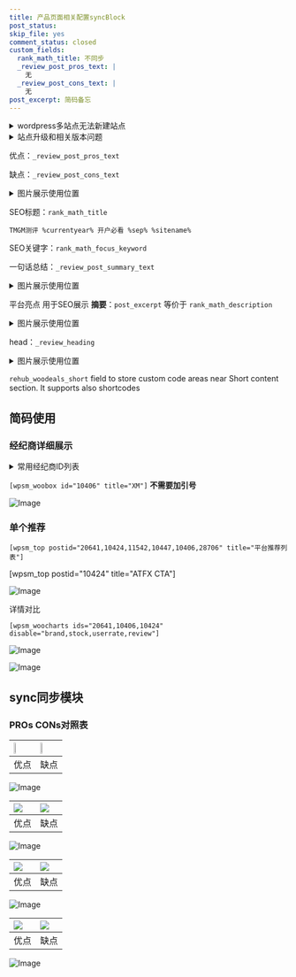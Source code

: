 ```yaml
---
title: 产品页面相关配置syncBlock
post_status: 
skip_file: yes
comment_status: closed
custom_fields:
  rank_math_title: 不同步
  _review_post_pros_text: |
    无
  _review_post_cons_text: |
    无
post_excerpt: 简码备忘
---
```

<details><summary>wordpress多站点无法新建站点</summary>

<li>和报错需要清理cookies一样的原因</li>
<li>wp-config.php里面<code>define( 'SUBDOMAIN_INSTALL', false );//子域名安装</code></li>
<li>新建子站点是用<code>define( 'SUBDOMAIN_INSTALL', true);//子域名安装</code> 完成以后，改成<code>false</code></li>
</details>

<details><summary>站点升级和相关版本问题</summary>

<p>wordpress：5.9.9
woocommerce：7.5.1
出现问题的地方：主题选项里面>><strong>Product layout >>compact style</strong></p>
<p>如何出现没有用过的字段 导致无法保存。先导出配置 然后进行修改，后面再次恢复即可。</p>
<p>出现部分字段无法显示时，需要返回默认布局后，对产品进行保存就好了。</p>
<p></p>
</details>

优点：`_review_post_pros_text`

缺点：`_review_post_cons_text`

<details><summary>图片展示使用位置</summary>

<img src="https://prod-files-secure.s3.us-west-2.amazonaws.com/39ed1227-6d7d-4570-be36-9ccd4a2c4241/f51d3d83-55d4-4bdf-9604-f37ec77ab556/Untitled.png?X-Amz-Algorithm=AWS4-HMAC-SHA256&X-Amz-Content-Sha256=UNSIGNED-PAYLOAD&X-Amz-Credential=ASIAZI2LB4666QGYLTRC%2F20250205%2Fus-west-2%2Fs3%2Faws4_request&X-Amz-Date=20250205T045521Z&X-Amz-Expires=3600&X-Amz-Security-Token=IQoJb3JpZ2luX2VjECAaCXVzLXdlc3QtMiJIMEYCIQDusIqQYH%2BUdZDh%2F7RyHwHU1jbACEtY1qbNJHCREh90ZwIhAKcx4MsVIQ0IIabvdxI2WujcES2iv3KVyFTXlqdt1TFxKv8DCDkQABoMNjM3NDIzMTgzODA1IgxsMW08lRBqMFBCLnoq3APBSPYXm2eJw88Lo%2FXdSHB1g4laPrSrq0G4Nq4IVo28QS7vWP9lltS99AjeD1VmB6WHhGz2ulaFgQTR0vws6gZqE6WA8C8nIY2fTlLI%2BWTv1sb4LJcNiPcCU0Kb2aEp8dTrOcxJpuQYHC9rs4rRtby60vjcVCK%2BcN6sSzXS%2FBHC7R%2Fw4qCDbHBQsiS13UJ%2BIqcQ9mLuBEY7yw500z6T%2B7Y%2FT6AoJjQ%2B1vwrFMVytqvSAqHtJsYxDtdN2PwKfXpdxoDXmax%2FXqRY1BzuD1%2BaefZqgRzQR3uFqF5FqK6h6yFWpcrbX6qne%2FNjL5Pd6FywAn%2FKvNr4h8%2Fe1%2BV10hJCXV7ajzuw2CZjU6wmo5Zu0EWluNtMH04HM382%2FxnV3Fpss%2BIn%2BkfzK9IQJJIIOrisxMfk3dnNchOfj3Jb%2FD7esL2XSwDH2Mv8Bkp0QaF%2BfJZtx2baL1WAISzBL2DX7%2BxBtl6BR3tJq3uOmiO4e%2Fu%2Fe5txReA%2BjrLxZTzugqZ9%2FYorpDTLGP5h4PNJ8UYzmNtnCXJr9einsIzFtDhIElV%2BLFJZXjUxYEUbXtmobMQ%2BF18%2FXmuIDGRramQg7YhDw5j2W48WT7kN5VGNKvlpA8xG9J5%2B0OpZCj4qpcVXt8AxgjCkzYq9BjqkAcQ1cl%2FHnM4thlf90ueUoJ3%2Fwb5G5%2FRIS%2FwXh2zoGvdP%2FZ1kSBcnPyNoPyBUIhKfkZRGT3cDHv5qB7tdax%2FMINMSaqBmPwNDWUjL83X4cYQRHhY6xPtelnxk7MRkCjsknTiVj93HoySya2z4wZcV4lBTx%2Ba6n3GKm4GmQTOf0eMkIT3U5vtKx4peJtl5%2B4lr5GsRF7DQh4OIKKWkhGsWfXecmyA5&X-Amz-Signature=e94dbf14f65a5a69ed6c9fd4da469871c3ca5e42b165366a7c398e127c95eeb4&X-Amz-SignedHeaders=host&x-id=GetObject" alt="Image">
</details>

SEO标题：`rank_math_title`

`TMGM测评 %currentyear% 开户必看 %sep% %sitename%`

SEO关键字：`rank_math_focus_keyword`

一句话总结：`_review_post_summary_text`

<details><summary>图片展示使用位置</summary>

<img src="https://prod-files-secure.s3.us-west-2.amazonaws.com/39ed1227-6d7d-4570-be36-9ccd4a2c4241/4b96a922-296c-4f4e-8630-d1c870cbce01/Untitled.png?X-Amz-Algorithm=AWS4-HMAC-SHA256&X-Amz-Content-Sha256=UNSIGNED-PAYLOAD&X-Amz-Credential=ASIAZI2LB466X3TQNY73%2F20250205%2Fus-west-2%2Fs3%2Faws4_request&X-Amz-Date=20250205T045521Z&X-Amz-Expires=3600&X-Amz-Security-Token=IQoJb3JpZ2luX2VjECAaCXVzLXdlc3QtMiJHMEUCIQCRYCFRxq6v1v3Y4N7iJ6j%2Fhk1cLSoHSEFGyNBHywZkVgIgchC55TMa6VxVWjwHUylBFa2tVulR2Xig1B1zyGqgwcUq%2FwMIORAAGgw2Mzc0MjMxODM4MDUiDKpfUNVWSRQK9X1g6SrcA%2FegmvKGlmDrBcyy3TlTKlsuVYRV9cyS5coCRX8z%2BY12XApI5DsUJHGKXlCDH2XIqpVcV%2BUnR7rfwBh7wQ97ZJbf%2F8iihhV6oXAEfzwPptyCCe1Xf7G0ovqjI1P6cFBCnF4SD0Ht2xcr6iUdVGQVnFWDUovGNJvShAcL4ZzLZJB18KcZxjxYy38mAytrrrXOXo7M4kmaNzvwHddXOP%2Bn%2BVEf8rz0CO4L2cxOQXK4Jc0wGMA%2BjGpIacuxZL%2B6X9fvqFat09Gv0%2B21vE9f%2FxdnLNcLA5OTFjMg0ToypavwFn8l%2FYAn0RSQU7tuWaP%2FCKj95uL%2B8u6hkrqjMaKzpHnwdArgErwovQvRfPaJAvQ8upbHnyu0f%2FqSU3ayEFzTk1Ts2Bx1%2FRYMxQEEvIz4S6vmxLjSq3sgmtLH2hrAtrNc4PaLsufzlZdKHnafmLFMa5ltvy83kItS7oI3hgp%2FxO5uW9dtt%2FtiAOQaGgFJA4rxy20awXT4vmpjm5lCpo8mwNLeySORbXcRN3qxY3FcMs3TcjNMNhWXw9PcdxplG%2F8sN5ihYGjGLXSEK%2FNmEYmceKu5cbxCTeErhn%2BGsZbcIk1GHD%2FeTdSikiWjiZuTPnZI6vTwzY0i2KJHbqRv2%2Bq5MIjNir0GOqUBX2ZJg5ORqhZ7un%2B63LIdUPvoyBWtgFzwt%2BdZGRCpXuku2EQuMEIsarpSS7OKiXAYOxofUiq9QS%2FB8Yf6XVX1zoM%2BkIr%2FRvBovld%2F%2B%2BsTIZ29qdZP0GHWsEnVmNCySEykf7f5SMsAIcSy2TBbuCrlH3efVbL6n%2Bt7XSwy60sbsNtxZz7d1alqIXsHdM1lOFEEI2XNG8u5kEqbGXR3X%2B29d7wYNl8A&X-Amz-Signature=589250ba43743d08f672140d7ee0c3549a73ce55f216f1b236d7b6dc568881e8&X-Amz-SignedHeaders=host&x-id=GetObject" alt="Image">
</details>

平台亮点 用于SEO展示 **摘要**：`post_excerpt`  等价于 `rank_math_description`

<details><summary>图片展示使用位置</summary>

<img src="https://prod-files-secure.s3.us-west-2.amazonaws.com/39ed1227-6d7d-4570-be36-9ccd4a2c4241/1ee11f63-b60a-4dfe-a7a7-d58ff23b5d88/Untitled.png?X-Amz-Algorithm=AWS4-HMAC-SHA256&X-Amz-Content-Sha256=UNSIGNED-PAYLOAD&X-Amz-Credential=ASIAZI2LB46663TZH7WK%2F20250205%2Fus-west-2%2Fs3%2Faws4_request&X-Amz-Date=20250205T045522Z&X-Amz-Expires=3600&X-Amz-Security-Token=IQoJb3JpZ2luX2VjECAaCXVzLXdlc3QtMiJIMEYCIQCT9DHqcN6CaauYuutKMA3CUIm7v7vv8Y7j1WdFF4CERwIhAL2INsN0VqTuKPHjGNSk3XtkONiUlhFv02fxGhzL94EBKv8DCDkQABoMNjM3NDIzMTgzODA1IgxbjHuqzX7mlfRSF%2BMq3AMZhZaZBIrB43xQB%2BLnr6v8djNVjeqNIlXiHCEW3OtzBxHbkEdmm0m7j1G5dYES8k%2BpdI0YDzm0l%2Begd52KfOo2HFp1Bg%2FgWY1QMQJdGpWs9q2dPZmNMDQCK66cjoQ%2B4Okej5nhGZX2WxJrIeu8aUvjQMY3zHEbCZO2FjZeO%2FalxiV%2FhkLi7uq8akFtNfl89qbUSX3Fv8i8FT3cfPyj050%2BNJYQuBQpMb3MdE842hQtjOCzeon5FMJDVdWUYwPRvMlHGZYRQPnZA7Ky%2FLg7UrifqYoE8yaD2nZRY7ZA84D9bv6bvJcvoDXjmw5h9BSEwlPEY9%2BHuMc8MiDuwbEPAKlVTD4EH8kxX9CPCjC4T6fpjzsYSVj4WNZPZZmu7A%2BYTnUqn%2FTy0Y8phsEKCcBmdsjgdBCxdvkJEmuVxbwxZ%2B1MTOnq3neSgdqaTaJYqhf7Kp9G09hYAmyfG25XUP9uVF9O6%2Fk8KTLRPJwG2PnfwLeb%2Fro7%2FyRAYSLur6odkEbTh7c9DkZJkPTEWq1BdasoNV1z%2FhKeBf7TfHXJ6AmHs5LwtggxqT06yXv67iURsy0pYihfmKfYZHC9c91GAD3%2BIty0fy957yk%2BoYd02zOQ%2FL9IHKpBq0LIQUiCfIRQ6TDGzYq9BjqkAQTe2tZy2TLSJyNe0r5eVvhIsA%2F2%2BODEn4FRHpilf1Vge4MxlxMmM6D2n7VDZTGwwD4hfO%2B4VFdJkvdZYDIua5yAFw0qi8F3ju5M92s%2B27noxdB0HlQXVTNQxa3a5pTtFAQzzI6wLZSfcS4Ikrd2RzWyyMAm6hhAtvbndGM%2FUMiRN0TyHn%2F9mJy%2FZVs77drXv4zbsFgT%2Fo0tMI9phOUtbQZxx7Hi&X-Amz-Signature=ed0d995e43db1801b9449b481f70e25f57ad8ff9336157e93ffddefa7b7ed606&X-Amz-SignedHeaders=host&x-id=GetObject" alt="Image">
<img src="https://prod-files-secure.s3.us-west-2.amazonaws.com/39ed1227-6d7d-4570-be36-9ccd4a2c4241/ad4118b5-78d8-4fbe-801e-3b29b5d99c01/Untitled.png?X-Amz-Algorithm=AWS4-HMAC-SHA256&X-Amz-Content-Sha256=UNSIGNED-PAYLOAD&X-Amz-Credential=ASIAZI2LB46663TZH7WK%2F20250205%2Fus-west-2%2Fs3%2Faws4_request&X-Amz-Date=20250205T045522Z&X-Amz-Expires=3600&X-Amz-Security-Token=IQoJb3JpZ2luX2VjECAaCXVzLXdlc3QtMiJIMEYCIQCT9DHqcN6CaauYuutKMA3CUIm7v7vv8Y7j1WdFF4CERwIhAL2INsN0VqTuKPHjGNSk3XtkONiUlhFv02fxGhzL94EBKv8DCDkQABoMNjM3NDIzMTgzODA1IgxbjHuqzX7mlfRSF%2BMq3AMZhZaZBIrB43xQB%2BLnr6v8djNVjeqNIlXiHCEW3OtzBxHbkEdmm0m7j1G5dYES8k%2BpdI0YDzm0l%2Begd52KfOo2HFp1Bg%2FgWY1QMQJdGpWs9q2dPZmNMDQCK66cjoQ%2B4Okej5nhGZX2WxJrIeu8aUvjQMY3zHEbCZO2FjZeO%2FalxiV%2FhkLi7uq8akFtNfl89qbUSX3Fv8i8FT3cfPyj050%2BNJYQuBQpMb3MdE842hQtjOCzeon5FMJDVdWUYwPRvMlHGZYRQPnZA7Ky%2FLg7UrifqYoE8yaD2nZRY7ZA84D9bv6bvJcvoDXjmw5h9BSEwlPEY9%2BHuMc8MiDuwbEPAKlVTD4EH8kxX9CPCjC4T6fpjzsYSVj4WNZPZZmu7A%2BYTnUqn%2FTy0Y8phsEKCcBmdsjgdBCxdvkJEmuVxbwxZ%2B1MTOnq3neSgdqaTaJYqhf7Kp9G09hYAmyfG25XUP9uVF9O6%2Fk8KTLRPJwG2PnfwLeb%2Fro7%2FyRAYSLur6odkEbTh7c9DkZJkPTEWq1BdasoNV1z%2FhKeBf7TfHXJ6AmHs5LwtggxqT06yXv67iURsy0pYihfmKfYZHC9c91GAD3%2BIty0fy957yk%2BoYd02zOQ%2FL9IHKpBq0LIQUiCfIRQ6TDGzYq9BjqkAQTe2tZy2TLSJyNe0r5eVvhIsA%2F2%2BODEn4FRHpilf1Vge4MxlxMmM6D2n7VDZTGwwD4hfO%2B4VFdJkvdZYDIua5yAFw0qi8F3ju5M92s%2B27noxdB0HlQXVTNQxa3a5pTtFAQzzI6wLZSfcS4Ikrd2RzWyyMAm6hhAtvbndGM%2FUMiRN0TyHn%2F9mJy%2FZVs77drXv4zbsFgT%2Fo0tMI9phOUtbQZxx7Hi&X-Amz-Signature=efd66e6f474c874b7750b0b0e88784967e15dad049493a8b4f85a372faabcb5e&X-Amz-SignedHeaders=host&x-id=GetObject" alt="Image">
<img src="https://prod-files-secure.s3.us-west-2.amazonaws.com/39ed1227-6d7d-4570-be36-9ccd4a2c4241/a38cf7c9-a79c-4b64-9e94-13589fe0758b/Untitled.png?X-Amz-Algorithm=AWS4-HMAC-SHA256&X-Amz-Content-Sha256=UNSIGNED-PAYLOAD&X-Amz-Credential=ASIAZI2LB46663TZH7WK%2F20250205%2Fus-west-2%2Fs3%2Faws4_request&X-Amz-Date=20250205T045522Z&X-Amz-Expires=3600&X-Amz-Security-Token=IQoJb3JpZ2luX2VjECAaCXVzLXdlc3QtMiJIMEYCIQCT9DHqcN6CaauYuutKMA3CUIm7v7vv8Y7j1WdFF4CERwIhAL2INsN0VqTuKPHjGNSk3XtkONiUlhFv02fxGhzL94EBKv8DCDkQABoMNjM3NDIzMTgzODA1IgxbjHuqzX7mlfRSF%2BMq3AMZhZaZBIrB43xQB%2BLnr6v8djNVjeqNIlXiHCEW3OtzBxHbkEdmm0m7j1G5dYES8k%2BpdI0YDzm0l%2Begd52KfOo2HFp1Bg%2FgWY1QMQJdGpWs9q2dPZmNMDQCK66cjoQ%2B4Okej5nhGZX2WxJrIeu8aUvjQMY3zHEbCZO2FjZeO%2FalxiV%2FhkLi7uq8akFtNfl89qbUSX3Fv8i8FT3cfPyj050%2BNJYQuBQpMb3MdE842hQtjOCzeon5FMJDVdWUYwPRvMlHGZYRQPnZA7Ky%2FLg7UrifqYoE8yaD2nZRY7ZA84D9bv6bvJcvoDXjmw5h9BSEwlPEY9%2BHuMc8MiDuwbEPAKlVTD4EH8kxX9CPCjC4T6fpjzsYSVj4WNZPZZmu7A%2BYTnUqn%2FTy0Y8phsEKCcBmdsjgdBCxdvkJEmuVxbwxZ%2B1MTOnq3neSgdqaTaJYqhf7Kp9G09hYAmyfG25XUP9uVF9O6%2Fk8KTLRPJwG2PnfwLeb%2Fro7%2FyRAYSLur6odkEbTh7c9DkZJkPTEWq1BdasoNV1z%2FhKeBf7TfHXJ6AmHs5LwtggxqT06yXv67iURsy0pYihfmKfYZHC9c91GAD3%2BIty0fy957yk%2BoYd02zOQ%2FL9IHKpBq0LIQUiCfIRQ6TDGzYq9BjqkAQTe2tZy2TLSJyNe0r5eVvhIsA%2F2%2BODEn4FRHpilf1Vge4MxlxMmM6D2n7VDZTGwwD4hfO%2B4VFdJkvdZYDIua5yAFw0qi8F3ju5M92s%2B27noxdB0HlQXVTNQxa3a5pTtFAQzzI6wLZSfcS4Ikrd2RzWyyMAm6hhAtvbndGM%2FUMiRN0TyHn%2F9mJy%2FZVs77drXv4zbsFgT%2Fo0tMI9phOUtbQZxx7Hi&X-Amz-Signature=450faee88b1a8e6ef48366c93ca745e6058d490bb88f4076f3173ce32c0a8c20&X-Amz-SignedHeaders=host&x-id=GetObject" alt="Image">
<img src="https://prod-files-secure.s3.us-west-2.amazonaws.com/39ed1227-6d7d-4570-be36-9ccd4a2c4241/7da6fc1e-d2ac-42ae-8c75-cb5749aa18f6/Untitled.png?X-Amz-Algorithm=AWS4-HMAC-SHA256&X-Amz-Content-Sha256=UNSIGNED-PAYLOAD&X-Amz-Credential=ASIAZI2LB46663TZH7WK%2F20250205%2Fus-west-2%2Fs3%2Faws4_request&X-Amz-Date=20250205T045522Z&X-Amz-Expires=3600&X-Amz-Security-Token=IQoJb3JpZ2luX2VjECAaCXVzLXdlc3QtMiJIMEYCIQCT9DHqcN6CaauYuutKMA3CUIm7v7vv8Y7j1WdFF4CERwIhAL2INsN0VqTuKPHjGNSk3XtkONiUlhFv02fxGhzL94EBKv8DCDkQABoMNjM3NDIzMTgzODA1IgxbjHuqzX7mlfRSF%2BMq3AMZhZaZBIrB43xQB%2BLnr6v8djNVjeqNIlXiHCEW3OtzBxHbkEdmm0m7j1G5dYES8k%2BpdI0YDzm0l%2Begd52KfOo2HFp1Bg%2FgWY1QMQJdGpWs9q2dPZmNMDQCK66cjoQ%2B4Okej5nhGZX2WxJrIeu8aUvjQMY3zHEbCZO2FjZeO%2FalxiV%2FhkLi7uq8akFtNfl89qbUSX3Fv8i8FT3cfPyj050%2BNJYQuBQpMb3MdE842hQtjOCzeon5FMJDVdWUYwPRvMlHGZYRQPnZA7Ky%2FLg7UrifqYoE8yaD2nZRY7ZA84D9bv6bvJcvoDXjmw5h9BSEwlPEY9%2BHuMc8MiDuwbEPAKlVTD4EH8kxX9CPCjC4T6fpjzsYSVj4WNZPZZmu7A%2BYTnUqn%2FTy0Y8phsEKCcBmdsjgdBCxdvkJEmuVxbwxZ%2B1MTOnq3neSgdqaTaJYqhf7Kp9G09hYAmyfG25XUP9uVF9O6%2Fk8KTLRPJwG2PnfwLeb%2Fro7%2FyRAYSLur6odkEbTh7c9DkZJkPTEWq1BdasoNV1z%2FhKeBf7TfHXJ6AmHs5LwtggxqT06yXv67iURsy0pYihfmKfYZHC9c91GAD3%2BIty0fy957yk%2BoYd02zOQ%2FL9IHKpBq0LIQUiCfIRQ6TDGzYq9BjqkAQTe2tZy2TLSJyNe0r5eVvhIsA%2F2%2BODEn4FRHpilf1Vge4MxlxMmM6D2n7VDZTGwwD4hfO%2B4VFdJkvdZYDIua5yAFw0qi8F3ju5M92s%2B27noxdB0HlQXVTNQxa3a5pTtFAQzzI6wLZSfcS4Ikrd2RzWyyMAm6hhAtvbndGM%2FUMiRN0TyHn%2F9mJy%2FZVs77drXv4zbsFgT%2Fo0tMI9phOUtbQZxx7Hi&X-Amz-Signature=89d9765564275f420ad5993864033030165b2cbf638f3f0055f91fe72683804b&X-Amz-SignedHeaders=host&x-id=GetObject" alt="Image">
<img src="https://prod-files-secure.s3.us-west-2.amazonaws.com/39ed1227-6d7d-4570-be36-9ccd4a2c4241/7e97f40a-eaee-47f5-b2f9-475f96808fa7/Untitled.png?X-Amz-Algorithm=AWS4-HMAC-SHA256&X-Amz-Content-Sha256=UNSIGNED-PAYLOAD&X-Amz-Credential=ASIAZI2LB46663TZH7WK%2F20250205%2Fus-west-2%2Fs3%2Faws4_request&X-Amz-Date=20250205T045522Z&X-Amz-Expires=3600&X-Amz-Security-Token=IQoJb3JpZ2luX2VjECAaCXVzLXdlc3QtMiJIMEYCIQCT9DHqcN6CaauYuutKMA3CUIm7v7vv8Y7j1WdFF4CERwIhAL2INsN0VqTuKPHjGNSk3XtkONiUlhFv02fxGhzL94EBKv8DCDkQABoMNjM3NDIzMTgzODA1IgxbjHuqzX7mlfRSF%2BMq3AMZhZaZBIrB43xQB%2BLnr6v8djNVjeqNIlXiHCEW3OtzBxHbkEdmm0m7j1G5dYES8k%2BpdI0YDzm0l%2Begd52KfOo2HFp1Bg%2FgWY1QMQJdGpWs9q2dPZmNMDQCK66cjoQ%2B4Okej5nhGZX2WxJrIeu8aUvjQMY3zHEbCZO2FjZeO%2FalxiV%2FhkLi7uq8akFtNfl89qbUSX3Fv8i8FT3cfPyj050%2BNJYQuBQpMb3MdE842hQtjOCzeon5FMJDVdWUYwPRvMlHGZYRQPnZA7Ky%2FLg7UrifqYoE8yaD2nZRY7ZA84D9bv6bvJcvoDXjmw5h9BSEwlPEY9%2BHuMc8MiDuwbEPAKlVTD4EH8kxX9CPCjC4T6fpjzsYSVj4WNZPZZmu7A%2BYTnUqn%2FTy0Y8phsEKCcBmdsjgdBCxdvkJEmuVxbwxZ%2B1MTOnq3neSgdqaTaJYqhf7Kp9G09hYAmyfG25XUP9uVF9O6%2Fk8KTLRPJwG2PnfwLeb%2Fro7%2FyRAYSLur6odkEbTh7c9DkZJkPTEWq1BdasoNV1z%2FhKeBf7TfHXJ6AmHs5LwtggxqT06yXv67iURsy0pYihfmKfYZHC9c91GAD3%2BIty0fy957yk%2BoYd02zOQ%2FL9IHKpBq0LIQUiCfIRQ6TDGzYq9BjqkAQTe2tZy2TLSJyNe0r5eVvhIsA%2F2%2BODEn4FRHpilf1Vge4MxlxMmM6D2n7VDZTGwwD4hfO%2B4VFdJkvdZYDIua5yAFw0qi8F3ju5M92s%2B27noxdB0HlQXVTNQxa3a5pTtFAQzzI6wLZSfcS4Ikrd2RzWyyMAm6hhAtvbndGM%2FUMiRN0TyHn%2F9mJy%2FZVs77drXv4zbsFgT%2Fo0tMI9phOUtbQZxx7Hi&X-Amz-Signature=990938ceaf1d8247f04795a854d7f07c2c7240ea9b29c4b156042b7e15933aa5&X-Amz-SignedHeaders=host&x-id=GetObject" alt="Image">
</details>

head：`_review_heading`

<details><summary>图片展示使用位置</summary>

<img src="https://prod-files-secure.s3.us-west-2.amazonaws.com/39ed1227-6d7d-4570-be36-9ccd4a2c4241/3a4650ad-9887-415c-889a-edd51fa54f27/Untitled.png?X-Amz-Algorithm=AWS4-HMAC-SHA256&X-Amz-Content-Sha256=UNSIGNED-PAYLOAD&X-Amz-Credential=ASIAZI2LB46645J5ZHKU%2F20250205%2Fus-west-2%2Fs3%2Faws4_request&X-Amz-Date=20250205T045522Z&X-Amz-Expires=3600&X-Amz-Security-Token=IQoJb3JpZ2luX2VjECAaCXVzLXdlc3QtMiJHMEUCIQCCjY7TsN9LF1irYzmELrwWY4vsCQMbVjFAKRh6l8pw%2FgIgQe392Nl7Y4xmppxha5YQ9qOlFyhzd5X8PmoDloeVDxwq%2FwMIORAAGgw2Mzc0MjMxODM4MDUiDIpbKnHd0wH51lOmDyrcA645eh%2BRmzMrik6qXB2g6dBAzos2cjh6itYhcEu96gwR%2BvM8PsHho3PPsGJl5NoEEeqNQ2V%2FxT0%2BTUxrxrUrpAdcYhrfUY7lcfeg94kISchp7PZUseTAjt4r5NPO6qdK0uCJflNacRuCU4Dwy1hcGSJ0GjGJ1B%2BmFv%2F7qy47gCCljc46calgI3nqmQg%2B1pZR1sCpvCnn3aEIvgeiuwAvqt5XdzXwE7l6XfkG4dQbYhULpFwX7W0MlZdBYA4dRTOz0TSZ%2B%2BQYbtIQR5NPI0ZRjnJttCtXl%2FjIOrR1Aog3bwpuoieLbsTsvd8zBPsifSYsVvjoT29RGL2rqgGvnKqewRDOswM2U%2BS2xPcGT8tfTHskuo7A3mhzIMWuTw8WCqWAB20m2B5EJOymtX2LAe1yHM1wKF%2BVCTWZh7wDCOO5oBnealveu1kt6dRYKPfo5SxLomx1%2BuJBAp1Z1qzVylvHJ9iawIYlYHxjhVDiIPZSRiskrT9Os8HO5%2Fk7ZK%2Bhr%2BPLL7IO0m2hGIkJ%2B5X637YICLkZJqTKUL07%2Fq427LDKk4AXFlX%2FkHpfyHejQid456hmHAueiSKtwSzd5I%2FeawsHGB4FQkWBHYEf%2FUINzLTfmNUyXh2P17qPw%2F%2Fhq1x5MLDNir0GOqUB1rWWAWhAdLzboeCBBFWGNwRICDEQjHPE9ef9QSpb5D1zVGoOgXlUJ3yyVzFQncGz6XBR4AtitcPaLpTysvCwvFjpJ15V%2Fb%2FJksPyUWJNKD95iDiHVS8HTBQcGnnxJsLcBWE0e35vi%2FqrQrWdPWc4GKsZaAi%2FCL2stvm70DDtVLbQz0KCiIdg3IkEHUA4yZ2IgtiE%2BCotyqY9H6gzcnvyKBOouIBr&X-Amz-Signature=69f7b226aa0ca00a1513642ecd21ab144c4e1a97661f19ed05c36abee07bd7bb&X-Amz-SignedHeaders=host&x-id=GetObject" alt="Image">
</details>

`rehub_woodeals_short`	field to store custom code areas near Short content section. It supports also shortcodes



## 简码使用

### 经纪商详细展示

<details><summary>常用经纪商ID列表</summary>

<pre><code class="php">嘉盛 ===> 20641  [wpsm_woobox id="20641" title="嘉盛"]
易信easymarkets ===> 11542  [wpsm_woobox id="11542" title="易信easymarkets"]
ATFX外汇 ===> 10424  [wpsm_woobox id="10424" title="ATFX"]
XM ===> 10406  [wpsm_woobox id="10406" title="XM"]
TMGM ===> 29622  [wpsm_woobox id="29622" title="TMGM"]
HYCM ===> 10447  [wpsm_woobox id="10447" title="HYCM"]
fpmarkets澳福外汇 ===> 20639  [wpsm_woobox id="20639" title="fpmarkets澳福外汇"]</code></pre>
</details>

`[wpsm_woobox id="10406" title="XM"]` **不需要加引号**

![Image](https://prod-files-secure.s3.us-west-2.amazonaws.com/39ed1227-6d7d-4570-be36-9ccd4a2c4241/4f898f9d-0fa7-4e43-acd3-ac6bc7be575a/Untitled.png?X-Amz-Algorithm=AWS4-HMAC-SHA256&X-Amz-Content-Sha256=UNSIGNED-PAYLOAD&X-Amz-Credential=ASIAZI2LB466SZ6RZJWN%2F20250205%2Fus-west-2%2Fs3%2Faws4_request&X-Amz-Date=20250205T045520Z&X-Amz-Expires=3600&X-Amz-Security-Token=IQoJb3JpZ2luX2VjECAaCXVzLXdlc3QtMiJIMEYCIQCwsnupTXpPY%2BZqQEMliGl1YgaXFMyxB%2FcU1A7bIfdfkQIhAL89gIK7aqC%2BvrwZyg%2FCgDesNzNAexO1fWVnHPFs3czUKv8DCDkQABoMNjM3NDIzMTgzODA1Igw%2Fqx0YgSFNX9x%2Fy1gq3APM7YVj%2Fsdwd6O%2F87LRARcFuKpTPFC9fnjy%2FIN56H87BrwZ6EZaWNhpeq45ReZXcwGbiBLSHi3rnZPqU%2BF2K07mrSU1fohHl00QRpfF8fcEXWoH5MjvawWVj5ZB7GCQCmu3IjRg6x1uJ%2BY8CeZhsZFt9uG7bR3wY16eh%2FDcbXVgPv2pHu6ow%2BKLhfgQSTWb8D2%2BxPRbq6H8AVuqHLa23eC%2FMf5t27LeD2Y5mJpGzG4gm%2BcRRKhok5fuim9Hgsp7yBgQ9wqZhoAVM4LeFmu6jQYwGnLtKVWrqn0gM10ijjiu346d%2BedGZWbqFb0MDxvTg%2FR8JmlvYXmuWaGtta9QI02M5cJULWVoZOTI9PwhWAK2YD8UrvvB848fCy%2BpfxXXJ%2FLHjP0hQuoh8lMB3zhK9Pk9ZHxk%2Bo6f%2FHikhh69z1OvQbVI0XAUYrODyiP4p0JIq6fz5kmq%2F44UZyR07aW9fjxwDQSaMv3eDs1ppWVNexSb7bdEHfxJj2EOq9a%2FH3s1vVdYIhTI2VxOSK5cYhuCbrmEyhDjWhjCMClPhPJfTO8U4ookjiXIc7ZubeFe86hSwCtsS5ApTatxo8Q1xAY3AHsiljbfZvh8eotjhVcCZTR9Ct6Cg8N%2BSSalNHUMKTCXzYq9BjqkAVAOZwd5fReNsWMShD9r9yqUkv5dkyrrdy3j6omO6GGOa1JlliYkkcdEPC2995TcsV4vAfEgElJdk%2BT%2BDl%2Fhw5wp9%2BjcnCTMu96rMm3XMqPHmTQu9%2BjrpMjxxO7mvHdKDW2X5jxfeNUJXq21auC7rh522yvhfpp5dpcIk6el26vnIwlvzR8HpAE4AGb81RSYQTp6WsTlOsRtWlUaB6SDUJgo6DoV&X-Amz-Signature=464e34fe815a211192894627f3b0f923737743f69151a86ad47356a33db760ec&X-Amz-SignedHeaders=host&x-id=GetObject)

### 单个推荐
`[wpsm_top postid="20641,10424,11542,10447,10406,28706" title="平台推荐列表"]`

[wpsm_top postid="10424" title="ATFX CTA"]

![Image](https://prod-files-secure.s3.us-west-2.amazonaws.com/39ed1227-6d7d-4570-be36-9ccd4a2c4241/5ac620dc-51a8-48b6-b55d-91f47299193c/Untitled.png?X-Amz-Algorithm=AWS4-HMAC-SHA256&X-Amz-Content-Sha256=UNSIGNED-PAYLOAD&X-Amz-Credential=ASIAZI2LB466SZ6RZJWN%2F20250205%2Fus-west-2%2Fs3%2Faws4_request&X-Amz-Date=20250205T045520Z&X-Amz-Expires=3600&X-Amz-Security-Token=IQoJb3JpZ2luX2VjECAaCXVzLXdlc3QtMiJIMEYCIQCwsnupTXpPY%2BZqQEMliGl1YgaXFMyxB%2FcU1A7bIfdfkQIhAL89gIK7aqC%2BvrwZyg%2FCgDesNzNAexO1fWVnHPFs3czUKv8DCDkQABoMNjM3NDIzMTgzODA1Igw%2Fqx0YgSFNX9x%2Fy1gq3APM7YVj%2Fsdwd6O%2F87LRARcFuKpTPFC9fnjy%2FIN56H87BrwZ6EZaWNhpeq45ReZXcwGbiBLSHi3rnZPqU%2BF2K07mrSU1fohHl00QRpfF8fcEXWoH5MjvawWVj5ZB7GCQCmu3IjRg6x1uJ%2BY8CeZhsZFt9uG7bR3wY16eh%2FDcbXVgPv2pHu6ow%2BKLhfgQSTWb8D2%2BxPRbq6H8AVuqHLa23eC%2FMf5t27LeD2Y5mJpGzG4gm%2BcRRKhok5fuim9Hgsp7yBgQ9wqZhoAVM4LeFmu6jQYwGnLtKVWrqn0gM10ijjiu346d%2BedGZWbqFb0MDxvTg%2FR8JmlvYXmuWaGtta9QI02M5cJULWVoZOTI9PwhWAK2YD8UrvvB848fCy%2BpfxXXJ%2FLHjP0hQuoh8lMB3zhK9Pk9ZHxk%2Bo6f%2FHikhh69z1OvQbVI0XAUYrODyiP4p0JIq6fz5kmq%2F44UZyR07aW9fjxwDQSaMv3eDs1ppWVNexSb7bdEHfxJj2EOq9a%2FH3s1vVdYIhTI2VxOSK5cYhuCbrmEyhDjWhjCMClPhPJfTO8U4ookjiXIc7ZubeFe86hSwCtsS5ApTatxo8Q1xAY3AHsiljbfZvh8eotjhVcCZTR9Ct6Cg8N%2BSSalNHUMKTCXzYq9BjqkAVAOZwd5fReNsWMShD9r9yqUkv5dkyrrdy3j6omO6GGOa1JlliYkkcdEPC2995TcsV4vAfEgElJdk%2BT%2BDl%2Fhw5wp9%2BjcnCTMu96rMm3XMqPHmTQu9%2BjrpMjxxO7mvHdKDW2X5jxfeNUJXq21auC7rh522yvhfpp5dpcIk6el26vnIwlvzR8HpAE4AGb81RSYQTp6WsTlOsRtWlUaB6SDUJgo6DoV&X-Amz-Signature=209910b2205b62fcc5f6bc4c249785bdcebadfb7ae46dcb6c9787ea92d6c3026&X-Amz-SignedHeaders=host&x-id=GetObject)

详情对比

`[wpsm_woocharts ids="20641,10406,10424" disable="brand,stock,userrate,review"]`

![Image](https://prod-files-secure.s3.us-west-2.amazonaws.com/39ed1227-6d7d-4570-be36-9ccd4a2c4241/bf3ba45f-b9f3-4295-8aef-b4a495fd25f4/Untitled.png?X-Amz-Algorithm=AWS4-HMAC-SHA256&X-Amz-Content-Sha256=UNSIGNED-PAYLOAD&X-Amz-Credential=ASIAZI2LB466SZ6RZJWN%2F20250205%2Fus-west-2%2Fs3%2Faws4_request&X-Amz-Date=20250205T045520Z&X-Amz-Expires=3600&X-Amz-Security-Token=IQoJb3JpZ2luX2VjECAaCXVzLXdlc3QtMiJIMEYCIQCwsnupTXpPY%2BZqQEMliGl1YgaXFMyxB%2FcU1A7bIfdfkQIhAL89gIK7aqC%2BvrwZyg%2FCgDesNzNAexO1fWVnHPFs3czUKv8DCDkQABoMNjM3NDIzMTgzODA1Igw%2Fqx0YgSFNX9x%2Fy1gq3APM7YVj%2Fsdwd6O%2F87LRARcFuKpTPFC9fnjy%2FIN56H87BrwZ6EZaWNhpeq45ReZXcwGbiBLSHi3rnZPqU%2BF2K07mrSU1fohHl00QRpfF8fcEXWoH5MjvawWVj5ZB7GCQCmu3IjRg6x1uJ%2BY8CeZhsZFt9uG7bR3wY16eh%2FDcbXVgPv2pHu6ow%2BKLhfgQSTWb8D2%2BxPRbq6H8AVuqHLa23eC%2FMf5t27LeD2Y5mJpGzG4gm%2BcRRKhok5fuim9Hgsp7yBgQ9wqZhoAVM4LeFmu6jQYwGnLtKVWrqn0gM10ijjiu346d%2BedGZWbqFb0MDxvTg%2FR8JmlvYXmuWaGtta9QI02M5cJULWVoZOTI9PwhWAK2YD8UrvvB848fCy%2BpfxXXJ%2FLHjP0hQuoh8lMB3zhK9Pk9ZHxk%2Bo6f%2FHikhh69z1OvQbVI0XAUYrODyiP4p0JIq6fz5kmq%2F44UZyR07aW9fjxwDQSaMv3eDs1ppWVNexSb7bdEHfxJj2EOq9a%2FH3s1vVdYIhTI2VxOSK5cYhuCbrmEyhDjWhjCMClPhPJfTO8U4ookjiXIc7ZubeFe86hSwCtsS5ApTatxo8Q1xAY3AHsiljbfZvh8eotjhVcCZTR9Ct6Cg8N%2BSSalNHUMKTCXzYq9BjqkAVAOZwd5fReNsWMShD9r9yqUkv5dkyrrdy3j6omO6GGOa1JlliYkkcdEPC2995TcsV4vAfEgElJdk%2BT%2BDl%2Fhw5wp9%2BjcnCTMu96rMm3XMqPHmTQu9%2BjrpMjxxO7mvHdKDW2X5jxfeNUJXq21auC7rh522yvhfpp5dpcIk6el26vnIwlvzR8HpAE4AGb81RSYQTp6WsTlOsRtWlUaB6SDUJgo6DoV&X-Amz-Signature=447d220decd05095cc28faa1d0bc82cf8dda529e11db3c737d321ea52a25553e&X-Amz-SignedHeaders=host&x-id=GetObject)

![Image](https://prod-files-secure.s3.us-west-2.amazonaws.com/39ed1227-6d7d-4570-be36-9ccd4a2c4241/30bc56ef-f383-4b48-9768-2ebc9e436ec0/Untitled.png?X-Amz-Algorithm=AWS4-HMAC-SHA256&X-Amz-Content-Sha256=UNSIGNED-PAYLOAD&X-Amz-Credential=ASIAZI2LB466SZ6RZJWN%2F20250205%2Fus-west-2%2Fs3%2Faws4_request&X-Amz-Date=20250205T045520Z&X-Amz-Expires=3600&X-Amz-Security-Token=IQoJb3JpZ2luX2VjECAaCXVzLXdlc3QtMiJIMEYCIQCwsnupTXpPY%2BZqQEMliGl1YgaXFMyxB%2FcU1A7bIfdfkQIhAL89gIK7aqC%2BvrwZyg%2FCgDesNzNAexO1fWVnHPFs3czUKv8DCDkQABoMNjM3NDIzMTgzODA1Igw%2Fqx0YgSFNX9x%2Fy1gq3APM7YVj%2Fsdwd6O%2F87LRARcFuKpTPFC9fnjy%2FIN56H87BrwZ6EZaWNhpeq45ReZXcwGbiBLSHi3rnZPqU%2BF2K07mrSU1fohHl00QRpfF8fcEXWoH5MjvawWVj5ZB7GCQCmu3IjRg6x1uJ%2BY8CeZhsZFt9uG7bR3wY16eh%2FDcbXVgPv2pHu6ow%2BKLhfgQSTWb8D2%2BxPRbq6H8AVuqHLa23eC%2FMf5t27LeD2Y5mJpGzG4gm%2BcRRKhok5fuim9Hgsp7yBgQ9wqZhoAVM4LeFmu6jQYwGnLtKVWrqn0gM10ijjiu346d%2BedGZWbqFb0MDxvTg%2FR8JmlvYXmuWaGtta9QI02M5cJULWVoZOTI9PwhWAK2YD8UrvvB848fCy%2BpfxXXJ%2FLHjP0hQuoh8lMB3zhK9Pk9ZHxk%2Bo6f%2FHikhh69z1OvQbVI0XAUYrODyiP4p0JIq6fz5kmq%2F44UZyR07aW9fjxwDQSaMv3eDs1ppWVNexSb7bdEHfxJj2EOq9a%2FH3s1vVdYIhTI2VxOSK5cYhuCbrmEyhDjWhjCMClPhPJfTO8U4ookjiXIc7ZubeFe86hSwCtsS5ApTatxo8Q1xAY3AHsiljbfZvh8eotjhVcCZTR9Ct6Cg8N%2BSSalNHUMKTCXzYq9BjqkAVAOZwd5fReNsWMShD9r9yqUkv5dkyrrdy3j6omO6GGOa1JlliYkkcdEPC2995TcsV4vAfEgElJdk%2BT%2BDl%2Fhw5wp9%2BjcnCTMu96rMm3XMqPHmTQu9%2BjrpMjxxO7mvHdKDW2X5jxfeNUJXq21auC7rh522yvhfpp5dpcIk6el26vnIwlvzR8HpAE4AGb81RSYQTp6WsTlOsRtWlUaB6SDUJgo6DoV&X-Amz-Signature=b80bfa779ef3bbcab49b6d9b127b09560a5fc071a319c4e6eb7bd72201491697&X-Amz-SignedHeaders=host&x-id=GetObject)

## sync同步模块

### PROs CONs对照表

| <img src="https://cdn.ifttt.fun/gh/jarlin8/OSS@main/icons/customize/pros.svg" height="auto" width="37.3%"> | <img src="https://cdn.ifttt.fun/gh/jarlin8/OSS@main/icons/customize/cons.svg" height="auto" width="28.8%"> |
| :--- | :--- |
| 优点 | 缺点 |

![Image](https://prod-files-secure.s3.us-west-2.amazonaws.com/39ed1227-6d7d-4570-be36-9ccd4a2c4241/8742b755-dfb5-4004-9a5f-d6e561664bd8/Untitled.png?X-Amz-Algorithm=AWS4-HMAC-SHA256&X-Amz-Content-Sha256=UNSIGNED-PAYLOAD&X-Amz-Credential=ASIAZI2LB466SZ6RZJWN%2F20250205%2Fus-west-2%2Fs3%2Faws4_request&X-Amz-Date=20250205T045520Z&X-Amz-Expires=3600&X-Amz-Security-Token=IQoJb3JpZ2luX2VjECAaCXVzLXdlc3QtMiJIMEYCIQCwsnupTXpPY%2BZqQEMliGl1YgaXFMyxB%2FcU1A7bIfdfkQIhAL89gIK7aqC%2BvrwZyg%2FCgDesNzNAexO1fWVnHPFs3czUKv8DCDkQABoMNjM3NDIzMTgzODA1Igw%2Fqx0YgSFNX9x%2Fy1gq3APM7YVj%2Fsdwd6O%2F87LRARcFuKpTPFC9fnjy%2FIN56H87BrwZ6EZaWNhpeq45ReZXcwGbiBLSHi3rnZPqU%2BF2K07mrSU1fohHl00QRpfF8fcEXWoH5MjvawWVj5ZB7GCQCmu3IjRg6x1uJ%2BY8CeZhsZFt9uG7bR3wY16eh%2FDcbXVgPv2pHu6ow%2BKLhfgQSTWb8D2%2BxPRbq6H8AVuqHLa23eC%2FMf5t27LeD2Y5mJpGzG4gm%2BcRRKhok5fuim9Hgsp7yBgQ9wqZhoAVM4LeFmu6jQYwGnLtKVWrqn0gM10ijjiu346d%2BedGZWbqFb0MDxvTg%2FR8JmlvYXmuWaGtta9QI02M5cJULWVoZOTI9PwhWAK2YD8UrvvB848fCy%2BpfxXXJ%2FLHjP0hQuoh8lMB3zhK9Pk9ZHxk%2Bo6f%2FHikhh69z1OvQbVI0XAUYrODyiP4p0JIq6fz5kmq%2F44UZyR07aW9fjxwDQSaMv3eDs1ppWVNexSb7bdEHfxJj2EOq9a%2FH3s1vVdYIhTI2VxOSK5cYhuCbrmEyhDjWhjCMClPhPJfTO8U4ookjiXIc7ZubeFe86hSwCtsS5ApTatxo8Q1xAY3AHsiljbfZvh8eotjhVcCZTR9Ct6Cg8N%2BSSalNHUMKTCXzYq9BjqkAVAOZwd5fReNsWMShD9r9yqUkv5dkyrrdy3j6omO6GGOa1JlliYkkcdEPC2995TcsV4vAfEgElJdk%2BT%2BDl%2Fhw5wp9%2BjcnCTMu96rMm3XMqPHmTQu9%2BjrpMjxxO7mvHdKDW2X5jxfeNUJXq21auC7rh522yvhfpp5dpcIk6el26vnIwlvzR8HpAE4AGb81RSYQTp6WsTlOsRtWlUaB6SDUJgo6DoV&X-Amz-Signature=23c71d506ed101aad587828afaf1f3b829222924378c885e0a96ce5246a03322&X-Amz-SignedHeaders=host&x-id=GetObject)

| <img src="https://cdn.ifttt.fun/gh/jarlin8/OSS@main/icons/customize/pros1.svg" height="auto"> | <img src="https://cdn.ifttt.fun/gh/jarlin8/OSS@main/icons/customize/cons1.svg" height="auto"> |
| :--- | :--- |
| 优点 | 缺点 |

![Image](https://prod-files-secure.s3.us-west-2.amazonaws.com/39ed1227-6d7d-4570-be36-9ccd4a2c4241/806358f8-c9c4-4e17-bb35-c6c76a5397a5/Untitled.png?X-Amz-Algorithm=AWS4-HMAC-SHA256&X-Amz-Content-Sha256=UNSIGNED-PAYLOAD&X-Amz-Credential=ASIAZI2LB466SZ6RZJWN%2F20250205%2Fus-west-2%2Fs3%2Faws4_request&X-Amz-Date=20250205T045520Z&X-Amz-Expires=3600&X-Amz-Security-Token=IQoJb3JpZ2luX2VjECAaCXVzLXdlc3QtMiJIMEYCIQCwsnupTXpPY%2BZqQEMliGl1YgaXFMyxB%2FcU1A7bIfdfkQIhAL89gIK7aqC%2BvrwZyg%2FCgDesNzNAexO1fWVnHPFs3czUKv8DCDkQABoMNjM3NDIzMTgzODA1Igw%2Fqx0YgSFNX9x%2Fy1gq3APM7YVj%2Fsdwd6O%2F87LRARcFuKpTPFC9fnjy%2FIN56H87BrwZ6EZaWNhpeq45ReZXcwGbiBLSHi3rnZPqU%2BF2K07mrSU1fohHl00QRpfF8fcEXWoH5MjvawWVj5ZB7GCQCmu3IjRg6x1uJ%2BY8CeZhsZFt9uG7bR3wY16eh%2FDcbXVgPv2pHu6ow%2BKLhfgQSTWb8D2%2BxPRbq6H8AVuqHLa23eC%2FMf5t27LeD2Y5mJpGzG4gm%2BcRRKhok5fuim9Hgsp7yBgQ9wqZhoAVM4LeFmu6jQYwGnLtKVWrqn0gM10ijjiu346d%2BedGZWbqFb0MDxvTg%2FR8JmlvYXmuWaGtta9QI02M5cJULWVoZOTI9PwhWAK2YD8UrvvB848fCy%2BpfxXXJ%2FLHjP0hQuoh8lMB3zhK9Pk9ZHxk%2Bo6f%2FHikhh69z1OvQbVI0XAUYrODyiP4p0JIq6fz5kmq%2F44UZyR07aW9fjxwDQSaMv3eDs1ppWVNexSb7bdEHfxJj2EOq9a%2FH3s1vVdYIhTI2VxOSK5cYhuCbrmEyhDjWhjCMClPhPJfTO8U4ookjiXIc7ZubeFe86hSwCtsS5ApTatxo8Q1xAY3AHsiljbfZvh8eotjhVcCZTR9Ct6Cg8N%2BSSalNHUMKTCXzYq9BjqkAVAOZwd5fReNsWMShD9r9yqUkv5dkyrrdy3j6omO6GGOa1JlliYkkcdEPC2995TcsV4vAfEgElJdk%2BT%2BDl%2Fhw5wp9%2BjcnCTMu96rMm3XMqPHmTQu9%2BjrpMjxxO7mvHdKDW2X5jxfeNUJXq21auC7rh522yvhfpp5dpcIk6el26vnIwlvzR8HpAE4AGb81RSYQTp6WsTlOsRtWlUaB6SDUJgo6DoV&X-Amz-Signature=3f6658d5af9b777602851dc860b6a4c7f88ab53e2c8693989e1672c33e0aacd0&X-Amz-SignedHeaders=host&x-id=GetObject)

| <img src="https://cdn.ifttt.fun/gh/jarlin8/OSS@main/icons/customize/pros2.svg" height="auto"> | <img src="https://cdn.ifttt.fun/gh/jarlin8/OSS@main/icons/customize/cons2.svg" height="auto"> |
| :--- | :--- |
| 优点 | 缺点 |

![Image](https://prod-files-secure.s3.us-west-2.amazonaws.com/39ed1227-6d7d-4570-be36-9ccd4a2c4241/a9245ec9-70dd-4005-b534-0d54315fc5f3/Untitled.png?X-Amz-Algorithm=AWS4-HMAC-SHA256&X-Amz-Content-Sha256=UNSIGNED-PAYLOAD&X-Amz-Credential=ASIAZI2LB466SZ6RZJWN%2F20250205%2Fus-west-2%2Fs3%2Faws4_request&X-Amz-Date=20250205T045520Z&X-Amz-Expires=3600&X-Amz-Security-Token=IQoJb3JpZ2luX2VjECAaCXVzLXdlc3QtMiJIMEYCIQCwsnupTXpPY%2BZqQEMliGl1YgaXFMyxB%2FcU1A7bIfdfkQIhAL89gIK7aqC%2BvrwZyg%2FCgDesNzNAexO1fWVnHPFs3czUKv8DCDkQABoMNjM3NDIzMTgzODA1Igw%2Fqx0YgSFNX9x%2Fy1gq3APM7YVj%2Fsdwd6O%2F87LRARcFuKpTPFC9fnjy%2FIN56H87BrwZ6EZaWNhpeq45ReZXcwGbiBLSHi3rnZPqU%2BF2K07mrSU1fohHl00QRpfF8fcEXWoH5MjvawWVj5ZB7GCQCmu3IjRg6x1uJ%2BY8CeZhsZFt9uG7bR3wY16eh%2FDcbXVgPv2pHu6ow%2BKLhfgQSTWb8D2%2BxPRbq6H8AVuqHLa23eC%2FMf5t27LeD2Y5mJpGzG4gm%2BcRRKhok5fuim9Hgsp7yBgQ9wqZhoAVM4LeFmu6jQYwGnLtKVWrqn0gM10ijjiu346d%2BedGZWbqFb0MDxvTg%2FR8JmlvYXmuWaGtta9QI02M5cJULWVoZOTI9PwhWAK2YD8UrvvB848fCy%2BpfxXXJ%2FLHjP0hQuoh8lMB3zhK9Pk9ZHxk%2Bo6f%2FHikhh69z1OvQbVI0XAUYrODyiP4p0JIq6fz5kmq%2F44UZyR07aW9fjxwDQSaMv3eDs1ppWVNexSb7bdEHfxJj2EOq9a%2FH3s1vVdYIhTI2VxOSK5cYhuCbrmEyhDjWhjCMClPhPJfTO8U4ookjiXIc7ZubeFe86hSwCtsS5ApTatxo8Q1xAY3AHsiljbfZvh8eotjhVcCZTR9Ct6Cg8N%2BSSalNHUMKTCXzYq9BjqkAVAOZwd5fReNsWMShD9r9yqUkv5dkyrrdy3j6omO6GGOa1JlliYkkcdEPC2995TcsV4vAfEgElJdk%2BT%2BDl%2Fhw5wp9%2BjcnCTMu96rMm3XMqPHmTQu9%2BjrpMjxxO7mvHdKDW2X5jxfeNUJXq21auC7rh522yvhfpp5dpcIk6el26vnIwlvzR8HpAE4AGb81RSYQTp6WsTlOsRtWlUaB6SDUJgo6DoV&X-Amz-Signature=01e1105278a6339dca806cbceca27cc94da987250f749fc3d11242c1c0e048b5&X-Amz-SignedHeaders=host&x-id=GetObject)

| <img src="https://cdn.ifttt.fun/gh/jarlin8/OSS@main/icons/customize/pros3.svg" height="auto"> | <img src="https://cdn.ifttt.fun/gh/jarlin8/OSS@main/icons/customize/cons3.svg" height="auto"> |
| :--- | :--- |
| 优点 | 缺点 |

![Image](https://prod-files-secure.s3.us-west-2.amazonaws.com/39ed1227-6d7d-4570-be36-9ccd4a2c4241/e1e580a2-2e5c-4780-9ff4-19c318fc2284/Untitled.png?X-Amz-Algorithm=AWS4-HMAC-SHA256&X-Amz-Content-Sha256=UNSIGNED-PAYLOAD&X-Amz-Credential=ASIAZI2LB466SZ6RZJWN%2F20250205%2Fus-west-2%2Fs3%2Faws4_request&X-Amz-Date=20250205T045520Z&X-Amz-Expires=3600&X-Amz-Security-Token=IQoJb3JpZ2luX2VjECAaCXVzLXdlc3QtMiJIMEYCIQCwsnupTXpPY%2BZqQEMliGl1YgaXFMyxB%2FcU1A7bIfdfkQIhAL89gIK7aqC%2BvrwZyg%2FCgDesNzNAexO1fWVnHPFs3czUKv8DCDkQABoMNjM3NDIzMTgzODA1Igw%2Fqx0YgSFNX9x%2Fy1gq3APM7YVj%2Fsdwd6O%2F87LRARcFuKpTPFC9fnjy%2FIN56H87BrwZ6EZaWNhpeq45ReZXcwGbiBLSHi3rnZPqU%2BF2K07mrSU1fohHl00QRpfF8fcEXWoH5MjvawWVj5ZB7GCQCmu3IjRg6x1uJ%2BY8CeZhsZFt9uG7bR3wY16eh%2FDcbXVgPv2pHu6ow%2BKLhfgQSTWb8D2%2BxPRbq6H8AVuqHLa23eC%2FMf5t27LeD2Y5mJpGzG4gm%2BcRRKhok5fuim9Hgsp7yBgQ9wqZhoAVM4LeFmu6jQYwGnLtKVWrqn0gM10ijjiu346d%2BedGZWbqFb0MDxvTg%2FR8JmlvYXmuWaGtta9QI02M5cJULWVoZOTI9PwhWAK2YD8UrvvB848fCy%2BpfxXXJ%2FLHjP0hQuoh8lMB3zhK9Pk9ZHxk%2Bo6f%2FHikhh69z1OvQbVI0XAUYrODyiP4p0JIq6fz5kmq%2F44UZyR07aW9fjxwDQSaMv3eDs1ppWVNexSb7bdEHfxJj2EOq9a%2FH3s1vVdYIhTI2VxOSK5cYhuCbrmEyhDjWhjCMClPhPJfTO8U4ookjiXIc7ZubeFe86hSwCtsS5ApTatxo8Q1xAY3AHsiljbfZvh8eotjhVcCZTR9Ct6Cg8N%2BSSalNHUMKTCXzYq9BjqkAVAOZwd5fReNsWMShD9r9yqUkv5dkyrrdy3j6omO6GGOa1JlliYkkcdEPC2995TcsV4vAfEgElJdk%2BT%2BDl%2Fhw5wp9%2BjcnCTMu96rMm3XMqPHmTQu9%2BjrpMjxxO7mvHdKDW2X5jxfeNUJXq21auC7rh522yvhfpp5dpcIk6el26vnIwlvzR8HpAE4AGb81RSYQTp6WsTlOsRtWlUaB6SDUJgo6DoV&X-Amz-Signature=50486661bbba838d87123daf2d92ef7a77cfc371d225672576f022af26d7cb43&X-Amz-SignedHeaders=host&x-id=GetObject)